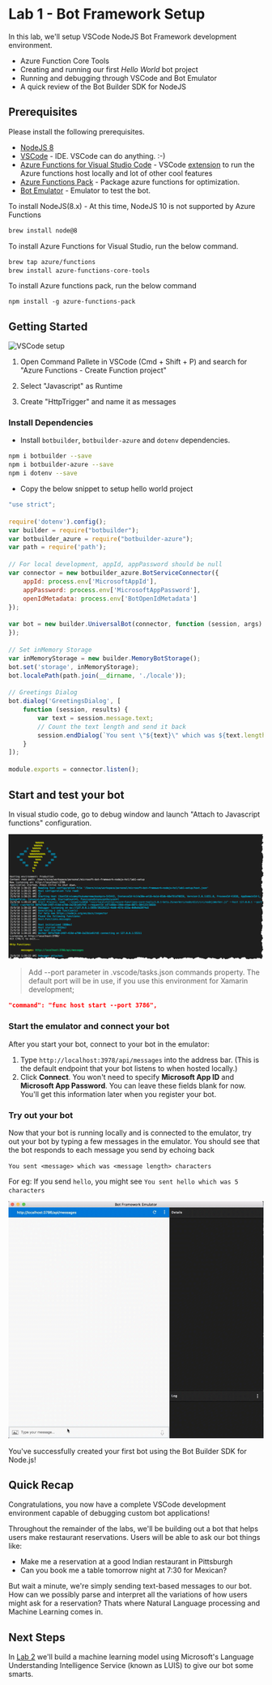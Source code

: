 # Lab 1 - Bot Framework Setup

In this lab, we'll setup VSCode NodeJS Bot Framework development environment.

* Azure Function Core Tools
*	Creating and running our first *Hello World* bot project
* Running and debugging through VSCode and Bot Emulator
* A quick review of the Bot Builder SDK for NodeJS

## Prerequisites

Please install the following prerequisites.

* [NodeJS 8](https://nodejs.org)
* [VSCode](https://code.visualstudio.com) - IDE. VSCode can do anything. :-)
* [Azure Functions for Visual Studio Code](https://github.com/Microsoft/vscode-azurefunctions) - VSCode [extension](https://marketplace.visualstudio.com/items?itemName=ms-azuretools.vscode-azurefunctions) to run the Azure functions host locally and lot of other cool features
* [Azure Functions Pack](https://github.com/Azure/azure-functions-pack) - Package azure functions for optimization.
* [Bot Emulator](https://emulator.botframework.com) - Emulator to test the bot.

To install NodeJS(8.x) - At this time, NodeJS 10 is not supported by Azure Functions
```sh
brew install node@8
```

To install Azure Functions for Visual Studio, run the below command.
```bash
brew tap azure/functions
brew install azure-functions-core-tools
```

To install Azure functions pack, run the below command
```
npm install -g azure-functions-pack
```

## Getting Started

![VSCode setup](../images/setup/vscode-project-setup.gif)

1. Open Command Pallete in VSCode (Cmd + Shift + P) and search for "Azure
Functions - Create Function project"

2. Select "Javascript" as Runtime

3. Create "HttpTrigger" and name it as messages

### Install Dependencies

* Install `botbuilder`, `botbuilder-azure` and `dotenv` dependencies.
 ```sh
 npm i botbuilder --save
 npm i botbuilder-azure --save
 npm i dotenv --save
 ```

* Copy the below snippet to setup hello world project

```javascript
"use strict";

require('dotenv').config();
var builder = require("botbuilder");
var botbuilder_azure = require("botbuilder-azure");
var path = require('path');

// For local development, appId, appPassword should be null
var connector = new botbuilder_azure.BotServiceConnector({
    appId: process.env['MicrosoftAppId'],
    appPassword: process.env['MicrosoftAppPassword'],
    openIdMetadata: process.env['BotOpenIdMetadata']
});

var bot = new builder.UniversalBot(connector, function (session, args) {
});

// Set inMemory Storage
var inMemoryStorage = new builder.MemoryBotStorage();
bot.set('storage', inMemoryStorage);
bot.localePath(path.join(__dirname, './locale'));

// Greetings Dialog
bot.dialog('GreetingsDialog', [
    function (session, results) {
        var text = session.message.text;
        // Count the text length and send it back
        session.endDialog(`You sent \"${text}\" which was ${text.length} characters`);
    }
]);

module.exports = connector.listen();
```

## Start and test your bot

In visual studio code, go to debug window and launch "Attach to Javascript functions" configuration.

![Debugger Configuration](../images/setup/debugger.png)

> Add --port parameter in .vscode/tasks.json commands property. The default port will be in use, if you use this environment for Xamarin development;
```json
"command": "func host start --port 3786",
```

### Start the emulator and connect your bot
After you start your bot, connect to your bot in the emulator:

1. Type `http://localhost:3978/api/messages` into the address bar. (This is the default endpoint that your bot listens to when hosted locally.)
2. Click **Connect**. You won't need to specify **Microsoft App ID** and **Microsoft App Password**. You can leave these fields blank for now. You'll get this information later when you register your bot.

### Try out your bot

Now that your bot is running locally and is connected to the emulator, try out your bot by typing a few messages in the emulator.
You should see that the bot responds to each message you send by echoing back

`You sent <message> which was <message length> characters`

For eg: If you send `hello`, you might see `You sent hello which was 5 characters`

![](../images/setup/setup1-demo.gif)

You've successfully created your first bot using the Bot Builder SDK for Node.js!

## Quick Recap

Congratulations, you now have a complete VSCode development environment capable of debugging custom bot applications!

Throughout the remainder of the labs, we'll be building out a bot that helps users make restaurant reservations.  Users will be able to ask our bot things like:

*	Make me a reservation at a good Indian restaurant in Pittsburgh
*	Can you book me a table tomorrow night at 7:30 for Mexican?

But wait a minute, we're simply sending text-based messages to our bot.  How can we possibly parse and interpret all the variations of how users might ask for a reservation?  Thats where Natural Language processing and Machine Learning comes in.

## Next Steps
In [Lab 2](../lab2-luis) we'll build a machine learning model using Microsoft's Language Understanding Intelligence Service (known as LUIS) to give our bot some smarts.
